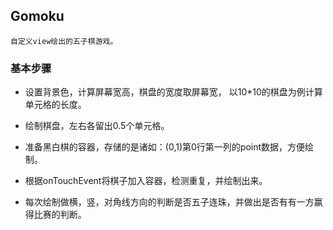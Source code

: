 ## Gomoku
    自定义view绘出的五子棋游戏。
### 基本步骤
* 设置背景色，计算屏幕宽高，棋盘的宽度取屏幕宽， 以10*10的棋盘为例计算单元格的长度。

*  绘制棋盘，左右各留出0.5个单元格。
*  准备黑白棋的容器，存储的是诸如：(0,1)第0行第一列的point数据，方便绘制。
*  根据onTouchEvent将棋子加入容器，检测重复，并绘制出来。
*  每次绘制做横，竖，对角线方向的判断是否五子连珠，并做出是否有有一方赢得比赛的判断。
